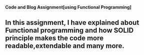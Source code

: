 **Code and Blog Assignment[using Functional Programming]**

## In this assignment, I have explained about Functional programming and how SOLID principle makes the code more readable,extendable and many more.
